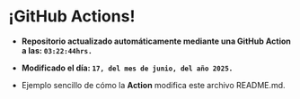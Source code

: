 # ¡GitHub Actions!
* **Repositorio actualizado automáticamente mediante una GitHub Action a las: `03:22:44hrs.`**
* **Modificado el día: `17, del mes de junio, del año 2025.`**

* Ejemplo sencillo de cómo la **Action** modifica este archivo README.md.
